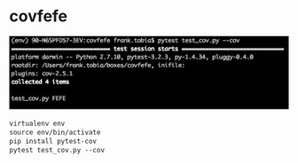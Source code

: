 # covfefe

![covfefe](covfefe.png)

    virtualenv env
    source env/bin/activate
    pip install pytest-cov
    pytest test_cov.py --cov
